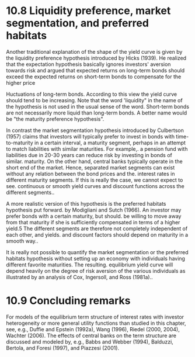 # 10.8 Liquidity preference, market segmentation, and preferred habitats  

Another traditional explanation of the shape of the yield curve is given by the liquidity preference hypothesis introduced by Hicks (1939). He realized that the expectation hypothesis basically ignores investors' aversion towards risk and argued that expected returns on long-term bonds should exceed the expected returns on short-term bonds to compensate for the higher price  

Huctuations of long-term bonds. According to this view the yield curve should tend to be increasing. Note that the word 'liquidity" in the name of the hypothesis is not used in the usual sense of the word. Short-term bonds are not necessarily more liquid than long-term bonds. A better name would be "the maturity preference hypothesis".  

In contrast the market segmentation hypothesis introduced by Culbertson (1957) claims that investors will typically prefer to invest in bonds with time-to-maturity in a certain interval, a maturity segment, perhaps in an attempt to match liabilities with similar maturities. For example,. a pension fund with liabilities due in 20-30 years can reduce risk by investing in bonds of similar. maturity. On the other hand, central banks typically operate in the short end of the market. Hence, separated market segments can exist without any relation between the bond prices and the. interest rates in different maturity segments. If this is really the case, we cannot expect to see. continuous or smooth yield curves and discount functions across the different segments..  

A more realistic version of this hypothesis is the preferred habitats hypothesis put forward. by Modigliani and Sutch (1966). An investor may prefer bonds with a certain maturity, but should. be willing to move away from that maturity if she is sufficiently compensated in terms of a higher yield.5 The different segments are therefore not completely independent of each other, and yields. and discount factors should depend on maturity in a smooth way..  

It is really not possible to quantify the market segmentation or the preferred habitats hypothesis without setting up an economy with individuals having different favorite maturities. The resulting. equilibrium yield curve will depend heavily on the degree of risk aversion of the various individuals as illustrated by an analysis of Cox, Ingersoll, and Ross (1981a)..  

# 10.9 Concluding remarks  

For models of the equilibrium term structure of interest rates with investor heterogeneity or more general utility functions than studied in this chapter, see, e.g., Duffie and Epstein (1992a), Wang (1996), Riedel (2000, 2004), Wachter (2006). The effects of central banks on the term structure are discussed and modeled by, e.g., Babbs and Webber (1994), Balduzzi, Bertola, and Foresi (1997), and Piazzesi (2001).  
